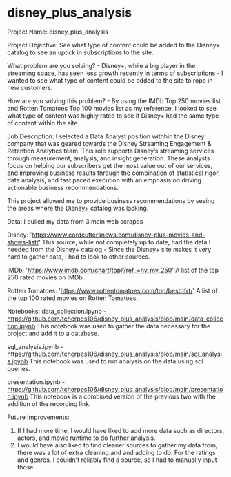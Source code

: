 # disney_plus_analysis

Project Name: disney_plus_analysis

Project Objective: See what type of content could be added to the Disney+ catalog to see an uptick in subscriptions to the site.

What problem are you solving? - Disney+, while a big player in the streaming space, has seen less growth recently in terms of 
  subscriptions - I wanted to see what type of content could be added to the site to rope in new customers.
  
How are you solving this problem? - By using the IMDb Top 250 movies list and Rotten Tomatoes Top 100 movies list as my reference,
  I looked to see what type of content was highly rated to see if Disney+ had the same type of content within the site.
  
Job Description: I selected a Data Analyst position withhin the Disney company that was geared towards the 
  Disney Streaming Engagement & Retention Analytics team. This role supports Disney’s streaming services
  through measurement, analysis, and insight generation. These analysts focus on helping our
  subscribers get the most value out of our services, and improving business results through the
  combination of statistical rigor, data analysis, and fast paced execution with an emphasis on driving
  actionable business recommendations.
   
  This project allowed me to provide business recommendations by seeing the areas where the Disney+ catalog was lacking.

Data: I pulled my data from 3 main web scrapes

  Disney: 'https://www.cordcuttersnews.com/disney-plus-movies-and-shows-list/'
    This source, while not completely up to date, had the data I needed from the Disney+ catalog - Since the Disney+ site
    makes it very hard to gather data, I had to look to other sources.
    
  IMDb: 'https://www.imdb.com/chart/top/?ref_=nv_mv_250'
    A list of the top 250 rated movies on IMDb.
    
  Rotten Tomatoes: 'https://www.rottentomatoes.com/top/bestofrt/'
    A list of the top 100 rated movies on Rotten Tomatoes.

Notebooks:
data_collection.ipynb - https://github.com/tcherpes106/disney_plus_analysis/blob/main/data_collection.ipynb
This notebook was used to gather the data necessary for the project and add it to a database.

sql_analysis.ipynb - https://github.com/tcherpes106/disney_plus_analysis/blob/main/sql_analysis.ipynb
This notebook was used to run analysis on the data using sql queries.

presentation.ipynb - https://github.com/tcherpes106/disney_plus_analysis/blob/main/presentation.ipynb
This notebook is a combined version of the previous two with the addition of the recording link.

Future Improvements:
1. If I had more time, I would have liked to add more data such as directors, actors, and movie runtime to do
  further analysis.
2. I would have also liked to find cleaner sources to gather my data from, there was a lot of extra cleaning and 
  and adding to do. For the ratings and genres, I couldn't reliably find a source, so I had to manually input those.

